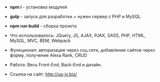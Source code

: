* **npm i** - установка модулей
* **gulp** - запуск для разработки + нужен сервер с PHP и MySQL
* **npm run build** - сборка проэкта

* Что использовалось: JQuery, JS, AJAX, PJAX, SASS, PHP, HTML, MySQL, MVC, BEM, Webpack
* Функционал: авторизация через соц сети, добавление сайтов через форму, получение Alexa Rank, CRUD
* Работа: Весь Front-End, Back-End и дизайн.
* Ссылка на сайт: http://ua-ix.biz/